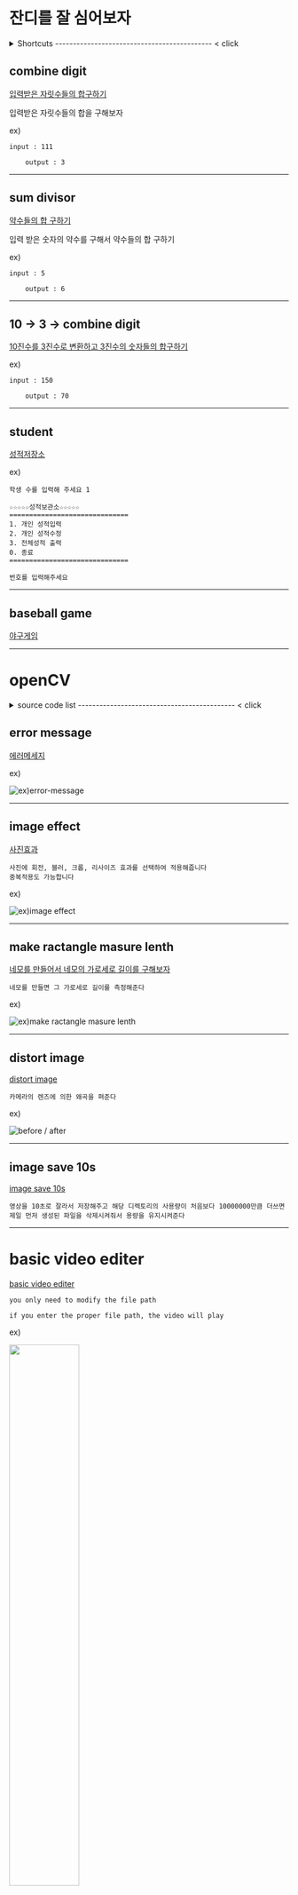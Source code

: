 # 잔디를 잘 심어보자
<details>
    <summary>Shortcuts -------------------------------------------- < click</summary>
    <div markdown="1">

- [combine digit](https://github.com/kim-mini/independent-study#combine-digit)
- [sum divisor](https://github.com/kim-mini/independent-study/blob/main/README.md#sum-divisor)
- [10 -> 3 -> combine digit](https://github.com/kim-mini/independent-study/blob/main/README.md#10---3---combine-digit)
- [student](https://github.com/kim-mini/independent-study#student)
- [baseball game](https://github.com/kim-mini/independent-study/blob/main/README.md#baseball-game)
- [openCV](https://github.com/kim-mini/independent-study/blob/main/README.md#opencv)
   
    </div>
</details>


## combine digit 
[입력받은 자릿수들의 합구하기](https://github.com/kim-mini/independent-study/blob/main/source_code/combine_digit.c)


입력받은 자릿수들의 합을 구해보자

ex)
  ```
  input : 111

      output : 3
  ```

---

## sum divisor

[약수들의 합 구하기](https://github.com/kim-mini/independent-study/blob/main/source_code/201013.c)

입력 받은 숫자의 약수를 구해서 약수들의 합 구하기

ex)
  ```
  input : 5

      output : 6
  ```

---

## 10 -> 3 -> combine digit

[10진수를 3진수로 변환하고 3진수의 숫자들의 합구하기](https://github.com/kim-mini/independent-study/blob/main/source_code/201013-1.c)

ex)
  ```
  input : 150

      output : 70
  ```

---

## student
[성적저장소](https://github.com/kim-mini/independent-study/blob/main/source_code/201013-2.c)

ex)
  ```
  학생 수를 입력해 주세요 1

☆☆☆☆☆성적보관소☆☆☆☆☆
==============================
1. 개인 성적입력
2. 개인 성적수정
3. 전체성적 출력
0. 종료
==============================

번호를 입력해주세요
  ```

---

## baseball game
[야구게임](https://github.com/kim-mini/independent-study/blob/main/source_code/baseball_game.c)

---

# openCV
<details>
    <summary>source code list -------------------------------------------- < click</summary>
    <div markdown="1">

- [opencv-01](https://github.com/kim-mini/independent-study/blob/main/source_code/opencv_01)
- [rotate](https://github.com/kim-mini/independent-study/blob/main/source_code/openCV_rotate.py)
- [binary](https://github.com/kim-mini/independent-study/blob/main/source_code/openCV_binary.py)
- [binary + blur](https://github.com/kim-mini/independent-study/blob/main/source_code/openCV_binary%2Bblur.py)
- [bitwise](https://github.com/kim-mini/independent-study/blob/main/source_code/openCV_bitwise.py)
- [crop](https://github.com/kim-mini/independent-study/blob/main/source_code/openCV_crop.py)
- [cvtCOLOR](https://github.com/kim-mini/independent-study/blob/main/source_code/openCV_cvtCOLOR.py)
- [edge](https://github.com/kim-mini/independent-study/blob/main/source_code/openCV_edge.py)
- [flip](https://github.com/kim-mini/independent-study/blob/main/source_code/openCV_flip.py)
- [hsv](https://github.com/kim-mini/independent-study/blob/main/source_code/openCV_hsv.py)
- [image pyramid](https://github.com/kim-mini/independent-study/blob/main/source_code/openCV_image_pyramid.py)
- [inrange](https://github.com/kim-mini/independent-study/blob/main/source_code/openCV_inrange.py)
- [resize](https://github.com/kim-mini/independent-study/blob/main/source_code/openCV_resize.py)
- [distort image](https://github.com/kim-mini/independent-study#distort-image)
- [image save 10s](https://github.com/kim-mini/independent-study#image-save-10s)
- [basic video editer](https://github.com/kim-mini/independent-study#basic-video-editer)
- [photo works](https://github.com/kim-mini/independent-study#photo-works)

    </div>
</details>



## error message

[에러메세지](https://github.com/kim-mini/independent-study/blob/main/source_code/error_massage)

ex)

![ex)error-message](https://postfiles.pstatic.net/MjAyMDExMDRfNDkg/MDAxNjA0NDc3OTA0MzA0.lWEIew4jw7YhXU9XH4GG_qF05vVRzvkPA4l7EDHEDR8g.XUxETq2blt014v1qq-nr_OxiO2ms33d528umZ3oc41Mg.PNG.kimmin2_/image.png?type=w966 "errormessage project example")

---

## image effect

[사진효과](https://github.com/kim-mini/independent-study/blob/main/source_code/image_change.py)
```
사진에 회전, 블러, 크롭, 리사이즈 효과를 선택하여 적용해줍니다
중복적용도 가능합니다
```
ex)


![ex)image effect](https://postfiles.pstatic.net/MjAyMDExMDVfMTIx/MDAxNjA0NTcwODY5NTAw.92e9hNQ-cv0BTISn8GOo1vv5F-TobukHRoi-YrGsqxQg.4MDISNefkEiEjtQkvbLoUe3PuNf52tXjiSdYbAilDZcg.PNG.kimmin2_/image.png?type=w966 "image effect project example")

---

## make ractangle masure lenth

[네모를 만들어서 네모의 가로세로 길이를 구해보자](https://github.com/kim-mini/independent-study/blob/main/source_code/make_rac.py)
```
네모를 만들면 그 가로세로 길이를 측정해준다
```
ex)

![ex)make ractangle masure lenth](https://postfiles.pstatic.net/MjAyMDExMDZfMjQw/MDAxNjA0NjQxNzQ3MjA5.PT_0Srsg6vqyeyzIUtZRDeR1Es9FjibhybHGbVskTO0g.4F2crSaGKBtoqQfyKBE0mjl8ZNVwdo0fiKVC0NQe6rgg.PNG.kimmin2_/image.png?type=w966 "make ractangle masure lenth project example")

---

## distort image

[distort image](https://github.com/kim-mini/independent-study/tree/main/source_code/distortimage)
```
카메라의 렌즈에 의한 왜곡을 펴준다
```
ex)

![before / after](https://postfiles.pstatic.net/MjAyMDExMDlfMjY0/MDAxNjA0OTEzMzMxNTQy.aIO-QScv1J2p9SH9ebfif40p_qNVTujE1pVpj2Q_X60g.QXILS2sQrPVvgeV3kJwVG200E4x1r6-CD6bONbAgfXIg.PNG.kimmin2_/image.png?type=w966)

---
## image save 10s

[image save 10s](https://github.com/kim-mini/independent-study/blob/main/source_code/BB_main.py)

```
영상을 10초로 잘라서 저장해주고 해당 디렉토리의 사용량이 처음보다 10000000만큼 더쓰면 제일 먼저 생성된 파일을 삭제시켜줘서 용량을 유지시켜준다
```

---

# basic video editer

[basic video editer](https://github.com/kim-mini/independent-study/tree/main/source_code/basic_video_editer)

```
you only need to modify the file path

if you enter the proper file path, the video will play
```

ex)

<img src="https://camo.githubusercontent.com/a8a26fffcf114776c8a3d05e15dfa4716e81967a612558293de1b8797c39d36e/68747470733a2f2f626c6f6766696c65732e707374617469632e6e65742f4d6a41794d4445784d5446664e444d672f4d4441784e6a41314d446b324d6a51304e6a41322e396a68496942466b56474a6548626231367331715f424f2d66694f41504e4f336457795639556353786951672e346944484c5759774a5f2d67755745596550716d4a73484e514c4e306b35627249354e624a514d644c4351672e504e472e6b696d6d696e325f2f696d6167652e706e67" width="50%">

---

# Data science

[pandas](https://github.com/kim-mini/independent-study/tree/main/source_code/pandas)

---

# photo works

[![code](https://img.shields.io/badge/mini%20works-code-ff69b4)](https://github.com/kim-mini/independent-study/tree/main/source_code/photoworks)

<img src="https://camo.githubusercontent.com/48161e23151123253cbdc2087764241da314945711cbb42cba0b4fcdf5046f1f/68747470733a2f2f626c6f6766696c65732e707374617469632e6e65742f4d6a41794d4445784d7a42664d5449772f4d4441784e6a41324e7a49354e546b784d5455772e6e376e4b59334f437458506439775436685072486557703479387031424d4544346a53697171675f344a63672e667a555565626d505a784975614e6f324855496d72472d4d4953514f7535345f4652676572534d57353745672e504e472e6b696d6d696e325f2f696d6167652e706e67" width="30%">
